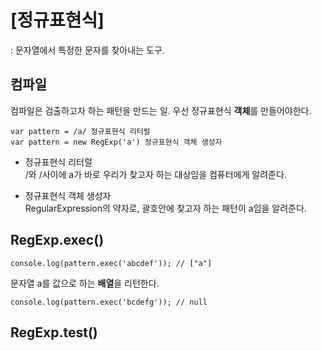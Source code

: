 # [정규표현식]
: 문자열에서 특정한 문자를 찾아내는 도구.

<h2>컴파일</h2>
컴파일은 검출하고자 하는 패턴을 만드는 일.
우선 정규표현식 <b>객체</b>를 만들어야한다.


```
var pattern = /a/ 정규표현식 리터럴
var pattern = new RegExp('a') 정규표현식 객체 생성자
```

<ul>
  <li>정규표현식 리터럴</li>
     /와 /사이에 a가 바로 우리가 찾고자 하는 대상임을 컴퓨터에게 알려준다.<br>
  <p></p>
  <li>정규표현식 객체 생성자</li>
     RegularExpression의 약자로, 괄호안에 찾고자 하는 패턴이 a임을 알려준다.
</ul>

<h2>RegExp.exec()</h2>

```
console.log(pattern.exec('abcdef')); // ["a"]
```

문자열 a를 값으로 하는 <b>배열</b>을 리턴한다.

```
console.log(pattern.exec('bcdefg')); // null
```

<h2>RegExp.test()</h2>
  

  
